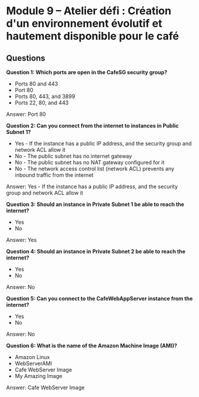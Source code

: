 # Module 9 – Atelier défi : Création d'un environnement évolutif et hautement disponible pour le café

## Questions

**Question 1: Which ports are open in the CafeSG security group?**

- Ports 80 and 443
- Port 80
- Ports 80, 443, and 3899
- Ports 22, 80, and 443

Answer: Port 80


**Question 2: Can you connect from the internet to instances in Public Subnet 1?**

- Yes - If the instance has a public IP address, and the security group and network ACL allow it
- No - The public subnet has no internet gateway
- No - The public subnet has no NAT gateway configured for it
- No - The network access control list (network ACL) prevents any inbound traffic from the internet

Answer: Yes - If the instance has a public IP address, and the security group and network ACL allow it

**Question 3: Should an instance in Private Subnet 1 be able to reach the internet?**

- Yes
- No

Answer: Yes

**Question 4: Should an instance in Private Subnet 2 be able to reach the internet?**

- Yes
- No

Answer: No

**Question 5: Can you connect to the CafeWebAppServer instance from the internet?**

- Yes
- No

Answer: No

**Question 6: What is the name of the Amazon Machine Image (AMI)?**

- Amazon Linux
- WebServerAMI
- Cafe WebServer Image
- My Amazing Image

Answer: Cafe WebServer Image
